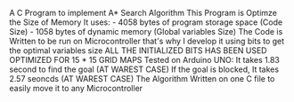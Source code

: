 A C Program to implement A* Search Algorithm 
This Program is Optimze the Size of Memory
It uses:
    - 4058 bytes of program storage space (Code Size)
    - 1058 bytes of dynamic memory (Global variables Size)
The Code is Written to be run on Microcontroller that's why I develop it using bits to get the optimal variables size
ALL THE INITIALIZED BITS HAS BEEN USED
OPTIMIZED FOR 15 * 15 GRID MAPS
Tested on Arduino UNO:
    It takes 1.83 second to find the goal (AT WAREST CASE)
    If the goal is blocked, It takes 2.57 seoncds (AT WAREST CASE)
The Algorithm Written on one C file to easily move it to any Microcontroller
